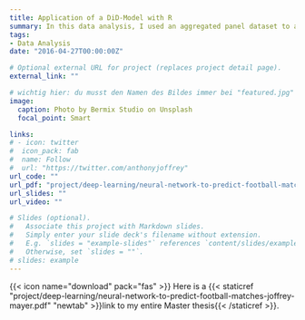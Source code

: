 ```yaml
---
title: Application of a DiD-Model with R
summary: In this data analysis, I used an aggregated panel dataset to analyze & assess the effectiveness of a $12.7 million project in New York that aims to reduce crime by implementing preventive measures.
tags:
- Data Analysis
date: "2016-04-27T00:00:00Z"

# Optional external URL for project (replaces project detail page).
external_link: ""

# wichtig hier: du musst den Namen des Bildes immer bei "featured.jpg" belassen, sonst wird kein Bild erscheinen!
image:
  caption: Photo by Bermix Studio on Unsplash
  focal_point: Smart

links:
# - icon: twitter
#  icon_pack: fab
#  name: Follow
#  url: "https://twitter.com/anthonyjoffrey"
url_code: ""
url_pdf: "project/deep-learning/neural-network-to-predict-football-matches-joffrey-mayer.pdf"
url_slides: ""
url_video: ""

# Slides (optional).
#   Associate this project with Markdown slides.
#   Simply enter your slide deck's filename without extension.
#   E.g. `slides = "example-slides"` references `content/slides/example-slides.md`.
#   Otherwise, set `slides = ""`.
# slides: example
---
```


{{< icon name="download" pack="fas" >}} Here is a {{< staticref "project/deep-learning/neural-network-to-predict-football-matches-joffrey-mayer.pdf" "newtab" >}}link to my entire Master thesis{{< /staticref >}}.
